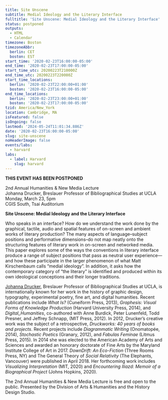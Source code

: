 ```yaml
---
title: Site Unscene
subtitle: Medial Ideology and the Literary Interface
fulltitle: 'Site Unscene: Medial Ideology and the Literary Interface'
status: postponed
outputs:
  - HTML
  - Calendar
timezone: Boston
timezoneAbbr:
  berlin: CET
  boston: EST
start_time: '2020-02-23T16:00:00-05:00'
end_time: '2020-02-23T17:00:00-05:00'
start_time_utc: 20200223T210000Z
end_time_utc: 20200223T220000Z
start_time_locations:
  berlin: '2020-02-23T22:00:00+01:00'
  boston: '2020-02-23T16:00:00-05:00'
end_time_locations:
  berlin: '2020-02-23T23:00:00+01:00'
  boston: '2020-02-23T17:00:00-05:00'
tzid: America/New_York
location: Cambridge, MA
isFeatured: false
isOngoing: false
lastmod: '2024-05-24T11:01:34.886Z'
date: '2020-02-23T16:00:00-05:00'
slug: site-unscene
noHeaderImage: false
events/labs:
  - harvard
labs:
  - label: Harvard
    slug: harvard
---
```

**THIS EVENT HAS BEEN POSTPONED**

2nd Annual Humanities & New Media Lecture<br />
Johanna Drucker, Breslauer Professor of Bibliographical Studies at UCLA<br />
Monday, March 23, 5pm<br />
CGIS South, Tsai Auditorium

**Site Unscene: Medial Ideology and the Literary Interface**

Who speaks in an interface? How do we understand the work done by the graphical, tactile, audio and spatial features of on-screen and ambient works of literary production? The many aspects of language–subject positions and performative dimensions–do not map neatly onto the structuring features of literary work in on-screen and networked media. This paper explores some of the ways the conventions in literary interface produce a range of subject positions that pass as neutral user experience—and how these participate in the larger phenomenon of what Matt Kirschenbaum calls “medial ideology”. In addition, it asks how the contemporary category of “the literary” is identified and produced within its own ideological conceptions and their longer traditions. 

[Johanna Drucker](http://www.johannadrucker.net/), Breslauer Professor of Bibliographical Studies at UCLA, is internationally known for her work in the history of graphic design, typography, experimental poetry, fine art, and digital humanities. Recent publications include *What Is?* (Cuneiform Press, 2013), *Graphesis: Visual Forms of Knowledge Production* (Harvard University Press, 2014), and *Digital_Humanities*, co-authored with Anne Burdick, Peter Lunenfeld, Todd Presner, and Jeffrey Schnapp, (MIT Press, 2012). In 2012, Drucker’s creative work was the subject of a retrospective, *Druckworks: 40 years of books and projects*. Recent projects include *Diagrammatic Writing* (Onomatopée, 2014), *Stochastic Poetics* (Granary, 2012), and *Fabulas Feminae* (Litmus Press, 2015). In 2014 she was elected to the American Academy of Arts and Sciences and awarded an honorary doctorate of Fine Arts by the Maryland Institute College of Art in 2017. *DownDrift: An Eco-Fiction* (Three Rooms Press, NY) and The General Theory of *Social Relativity* (The Elephants, Vancouver) were published in April 2018. Her forthcoming work includes *Visualizing Interpretation* (MIT, 2020) and *Encountering Iliazd: Memoir of a Biographical Project* (Johns Hopkins, 2020).

The 2nd Annual Humanities & New Media Lecture is free and open to the public. Presented by the Division of Arts & Humanities and the History Design Studio.